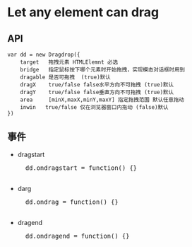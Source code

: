 # Let any element can drag

## API
	var dd = new Dragdrop({
		target 	 拖拽元素 HTMLElemnt 必选
		bridge	 指定鼠标按下哪个元素时开始拖拽，实现模态对话框时用到 
		dragable 是否可拖拽	(true)默认
		dragX 	 true/false false水平方向不可拖拽 (true)默认
		dragY	 true/false false垂直方向不可拖拽 (true)默认
		area 	 [minX,maxX,minY,maxY] 指定拖拽范围 默认任意拖动
		inwin	true/false 仅在浏览器窗口内拖动 (false)默认
	})
	

## 事件
+ dragstart
	<pre>
	dd.ondragstart = function() {}
	</pre>
	
+ darg
	<pre>
	dd.ondrag = function() {}
	</pre>
	
+ dragend
	<pre>
	dd.ondragend = function() {}
	</pre>